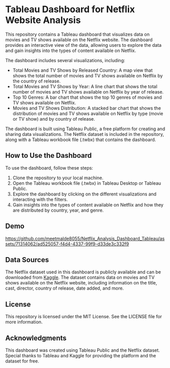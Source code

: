 # Tableau Dashboard for Netflix Website Analysis

This repository contains a Tableau dashboard that visualizes data on movies and TV shows available on the Netflix website. The dashboard provides an interactive view of the data, allowing users to explore the data and gain insights into the types of content available on Netflix.

The dashboard includes several visualizations, including:

- Total Movies and TV Shows by Released Country: A map view that shows the total number of movies and TV shows available on Netflix by the country of release.
- Total Movies and TV Shows by Year: A line chart that shows the total number of movies and TV shows available on Netflix by year of release.
- Top 10 Genres: A bar chart that shows the top 10 genres of movies and TV shows available on Netflix.
- Movies and TV Shows Distribution: A stacked bar chart that shows the distribution of movies and TV shows available on Netflix by type (movie or TV show) and by country of release.

The dashboard is built using Tableau Public, a free platform for creating and sharing data visualizations. The Netflix dataset is included in the repository, along with a Tableau workbook file (.twbx) that contains the dashboard.




## How to Use the Dashboard

To use the dashboard, follow these steps:

1. Clone the repository to your local machine.
2. Open the Tableau workbook file (.twbx) in Tableau Desktop or Tableau Public.
3. Explore the dashboard by clicking on the different visualizations and interacting with the filters.
4. Gain insights into the types of content available on Netflix and how they are distributed by country, year, and genre.

## Demo
https://github.com/meetmalde8055/Netflix_Analysis_Dashboard_Tableau/assets/71314062/ad525057-f4d4-4337-99f9-d33de3c332f9


## Data Sources

The Netflix dataset used in this dashboard is publicly available and can be downloaded from [Kaggle]([https://www.kaggle.com/shivamb/netflix-shows](https://www.kaggle.com/datasets/shivamb/netflix-shows)). The dataset contains data on movies and TV shows available on the Netflix website, including information on the title, cast, director, country of release, date added, and more.

## License

This repository is licensed under the MIT License. See the LICENSE file for more information.

## Acknowledgments

This dashboard was created using Tableau Public and the Netflix dataset. Special thanks to Tableau and Kaggle for providing the platform and the dataset for free.
